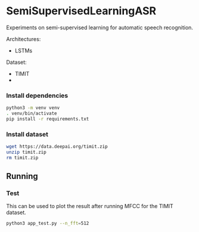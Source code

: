 # SemiSupervisedLearningASR

Experiments on semi-supervised learning for automatic speech recognition.

Architectures:
- LSTMs

Dataset:
- TIMIT
- 
### Install dependencies

```bash
python3 -m venv venv
. venv/bin/activate
pip install -r requirements.txt
```

### Install dataset
```bash
wget https://data.deepai.org/timit.zip
unzip timit.zip
rm timit.zip
```

## Running

### Test

This can be used to plot the result after running MFCC for the TIMIT dataset.
```bash
python3 app_test.py --n_fft=512
```

